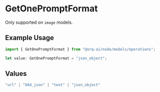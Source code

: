 # GetOnePromptFormat

Only supported on `image` models.

## Example Usage

```typescript
import { GetOnePromptFormat } from "@orq-ai/node/models/operations";

let value: GetOnePromptFormat = "json_object";
```

## Values

```typescript
"url" | "b64_json" | "text" | "json_object"
```